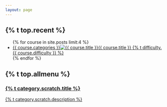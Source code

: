 ```yaml
---
layout: page
---
```

<h2>{% t top.recent %}</h2>
<ul class="top-course-list course-list">
{% for course in site.posts limit:4 %}
<li><a href="{{course.url}}"><span>{{ course.categories }}</span><img src="/assets/course/{{ course.categories }}/{{ course.course-name }}{{ course.slides[0] }}" alt="{{ course.title }}">{{ course.title }} <span> {% t difficulty.{{ course.difficulty }} %} </span></a></li>
{% endfor %}
</ul>

<h2>{% t top.allmenu %}</h2>
<div class="list-category">
  <a href="/scratch" class="list-category-one">
    <h3>{% t category.scratch.title %}</h3>
    <p>{% t category.scratch.description %}</p>
  </a>
</div>
